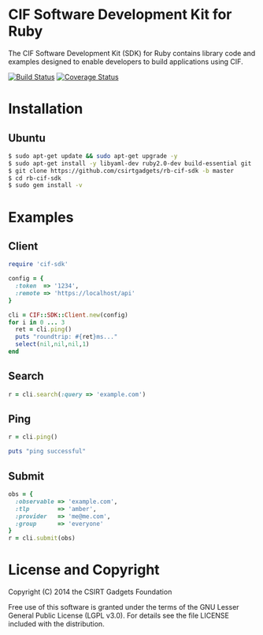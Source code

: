 # CIF Software Development Kit for Ruby 

The CIF Software Development Kit (SDK) for Ruby contains library code and examples designed to enable developers to build applications using CIF.

[![Build Status](https://travis-ci.org/csirtgadgets/rb-cif-sdk.svg?branch=master)](https://travis-ci.org/csirtgadgets/rb-cif-sdk) [![Coverage Status](https://coveralls.io/repos/csirtgadgets/rb-cif-sdk/badge.png)](https://coveralls.io/r/csirtgadgets/rb-cif-sdk)

# Installation
## Ubuntu
```bash
$ sudo apt-get update && sudo apt-get upgrade -y
$ sudo apt-get install -y libyaml-dev ruby2.0-dev build-essential git
$ git clone https://github.com/csirtgadgets/rb-cif-sdk -b master
$ cd rb-cif-sdk
$ sudo gem install -v
```

# Examples
## Client
```ruby
require 'cif-sdk'

config = {
  :token  => '1234',
  :remote => 'https://localhost/api'
}

cli = CIF::SDK::Client.new(config)
for i in 0 ... 3
  ret = cli.ping()
  puts "roundtrip: #{ret}ms..."
  select(nil,nil,nil,1)
end
```
## Search
```ruby
r = cli.search(:query => 'example.com')
```

## Ping
```ruby
r = cli.ping()

puts "ping successful"
```
## Submit
```ruby
obs = {
  :observable => 'example.com',
  :tlp        => 'amber',
  :provider   => 'me@me.com',
  :group      => 'everyone'
}
r = cli.submit(obs)
```

# License and Copyright
Copyright (C) 2014 the CSIRT Gadgets Foundation

Free use of this software is granted under the terms of the GNU Lesser General Public License (LGPL v3.0). For details see the file LICENSE included with the distribution.
